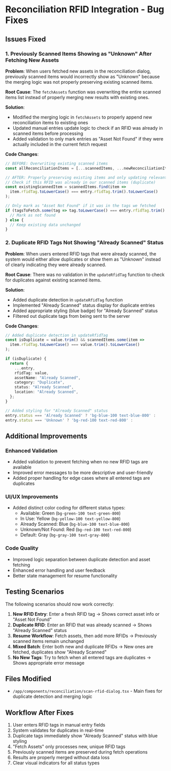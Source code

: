 # Reconciliation RFID Integration - Bug Fixes

## Issues Fixed

### 1. Previously Scanned Items Showing as "Unknown" After Fetching New Assets

**Problem**: When users fetched new assets in the reconciliation dialog, previously scanned items would incorrectly show as "Unknown" because the merging logic was not properly preserving existing scanned items.

**Root Cause**: The `fetchAssets` function was overwriting the entire scanned items list instead of properly merging new results with existing ones.

**Solution**: 
- Modified the merging logic in `fetchAssets` to properly append new reconciliation items to existing ones
- Updated manual entries update logic to check if an RFID was already in scanned items before processing
- Added validation to only mark entries as "Asset Not Found" if they were actually included in the current fetch request

**Code Changes**:
```typescript
// BEFORE: Overwriting existing scanned items
const allReconciliationItems = [...scannedItems, ...newReconciliationItems];

// AFTER: Properly preserving existing items and only updating relevant manual entries
// Check if this RFID was already in our scanned items (duplicate)
const existingScannedItem = scannedItems.find(item => 
  item.rfidTag.toLowerCase() === entry.rfidTag.trim().toLowerCase()
);

// Only mark as "Asset Not Found" if it was in the tags we fetched
if (tagsToFetch.some(tag => tag.toLowerCase() === entry.rfidTag.trim().toLowerCase())) {
  // Mark as not found
} else {
  // Keep existing data unchanged
}
```

### 2. Duplicate RFID Tags Not Showing "Already Scanned" Status

**Problem**: When users entered RFID tags that were already scanned, the system would either allow duplicates or show them as "Unknown" instead of clearly indicating they were already scanned.

**Root Cause**: There was no validation in the `updateRfidTag` function to check for duplicates against existing scanned items.

**Solution**:
- Added duplicate detection in `updateRfidTag` function
- Implemented "Already Scanned" status display for duplicate entries
- Added appropriate styling (blue badge) for "Already Scanned" status
- Filtered out duplicate tags from being sent to the server

**Code Changes**:
```typescript
// Added duplicate detection in updateRfidTag
const isDuplicate = value.trim() && scannedItems.some(item => 
  item.rfidTag.toLowerCase() === value.trim().toLowerCase()
);

if (isDuplicate) {
  return {
    ...entry,
    rfidTag: value,
    assetName: "Already Scanned",
    category: "Duplicate",
    status: "Already Scanned",
    location: "Already Scanned",
  };
}

// Added styling for "Already Scanned" status
entry.status === 'Already Scanned' ? 'bg-blue-100 text-blue-800' :
entry.status === 'Unknown' ? 'bg-red-100 text-red-800' :
```

## Additional Improvements

### Enhanced Validation
- Added validation to prevent fetching when no new RFID tags are available
- Improved error messages to be more descriptive and user-friendly
- Added proper handling for edge cases where all entered tags are duplicates

### UI/UX Improvements
- Added distinct color coding for different status types:
  - Available: Green (`bg-green-100 text-green-800`)
  - In Use: Yellow (`bg-yellow-100 text-yellow-800`)
  - Already Scanned: Blue (`bg-blue-100 text-blue-800`)
  - Unknown/Not Found: Red (`bg-red-100 text-red-800`)
  - Default: Gray (`bg-gray-100 text-gray-800`)

### Code Quality
- Improved logic separation between duplicate detection and asset fetching
- Enhanced error handling and user feedback
- Better state management for resume functionality

## Testing Scenarios

The following scenarios should now work correctly:

1. **New RFID Entry**: Enter a fresh RFID tag → Shows correct asset info or "Asset Not Found"
2. **Duplicate RFID**: Enter an RFID that was already scanned → Shows "Already Scanned" status
3. **Resume Workflow**: Fetch assets, then add more RFIDs → Previously scanned items remain unchanged
4. **Mixed Batch**: Enter both new and duplicate RFIDs → New ones are fetched, duplicates show "Already Scanned"
5. **No New Tags**: Try to fetch when all entered tags are duplicates → Shows appropriate error message

## Files Modified

- `/app/components/reconciliation/scan-rfid-dialog.tsx` - Main fixes for duplicate detection and merging logic

## Workflow After Fixes

1. User enters RFID tags in manual entry fields
2. System validates for duplicates in real-time
3. Duplicate tags immediately show "Already Scanned" status with blue styling
4. "Fetch Assets" only processes new, unique RFID tags
5. Previously scanned items are preserved during fetch operations
6. Results are properly merged without data loss
7. Clear visual indicators for all status types
